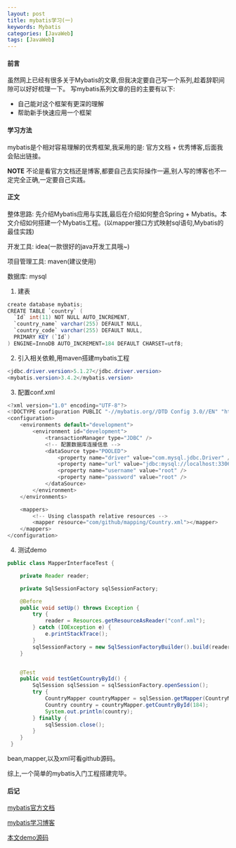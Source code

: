 ```yaml
---
layout: post
title: mybatis学习(一)
keywords: Mybatis
categories: [JavaWeb]
tags: [JavaWeb]
---
```

#### 前言
虽然网上已经有很多关于Mybatis的文章,但我决定要自己写一个系列,趁着辞职间隙可以好好梳理一下。
写mybatis系列文章的目的主要有以下:

* 自己能对这个框架有更深的理解
* 帮助新手快速应用一个框架

#### 学习方法
mybatis是个相对容易理解的优秀框架,我采用的是: 官方文档 + 优秀博客,后面我会贴出链接。

**NOTE**
不论是看官方文档还是博客,都要自己去实际操作一遍,别人写的博客也不一定完全正确,一定要自己实践。

#### 正文
整体思路: 先介绍Mybatis应用与实践,最后在介绍如何整合Spring + Mybatis。本文介绍如何搭建一个Mybatis工程。(以mapper接口方式映射sql语句,Mybatis的最佳实践)

开发工具: idea(一款很好的java开发工具哦~)

项目管理工具: maven(建议使用)

数据库: mysql

1. 建表

```java
create database mybatis;
CREATE TABLE `country` (
  `Id` int(11) NOT NULL AUTO_INCREMENT,
  `country_name` varchar(255) DEFAULT NULL,
  `country_code` varchar(255) DEFAULT NULL,
  PRIMARY KEY (`Id`)
) ENGINE=InnoDB AUTO_INCREMENT=184 DEFAULT CHARSET=utf8;
```

2. 引入相关依赖,用maven搭建mybatis工程

```java
<jdbc.driver.version>5.1.27</jdbc.driver.version>
<mybatis.version>3.4.2</mybatis.version>
```

3. 配置conf.xml

```java
<?xml version="1.0" encoding="UTF-8"?>
<!DOCTYPE configuration PUBLIC "-//mybatis.org//DTD Config 3.0//EN" "http://mybatis.org/dtd/mybatis-3-config.dtd">
<configuration>
    <environments default="development">
        <environment id="development">
            <transactionManager type="JDBC" />
            <!-- 配置数据库连接信息 -->
            <dataSource type="POOLED">
                <property name="driver" value="com.mysql.jdbc.Driver" />
                <property name="url" value="jdbc:mysql://localhost:3306/mybatis" />
                <property name="username" value="root" />
                <property name="password" value="root" />
            </dataSource>
        </environment>
    </environments>

    <mappers>
        <!-- Using classpath relative resources -->
        <mapper resource="com/github/mapping/Country.xml"></mapper>
    </mappers>
</configuration>

```

4. 测试demo

```java
public class MapperInterfaceTest {

    private Reader reader;

    private SqlSessionFactory sqlSessionFactory;

    @Before
    public void setUp() throws Exception {
        try {
            reader = Resources.getResourceAsReader("conf.xml");
        } catch (IOException e) {
            e.printStackTrace();
        }
        sqlSessionFactory = new SqlSessionFactoryBuilder().build(reader);
    }


    @Test
    public void testGetCountryById() {
        SqlSession sqlSession = sqlSessionFactory.openSession();
        try {
            CountryMapper countryMapper = sqlSession.getMapper(CountryMapper.class);
            Country country = countryMapper.getCountryById(184);
            System.out.println(country);
        } finally {
            sqlSession.close();
        }
    }
 }

```

bean,mapper,以及xml可看github源码。

综上,一个简单的mybatis入门工程搭建完毕。


#### 后记
[mybatis官方文档](http://www.mybatis.org/mybatis-3/zh/getting-started.html)

[mybatis学习博客](https://my.oschina.net/zudajun/blog)

[本文demo源码](https://github.com/rmqc0909/keep.git)


